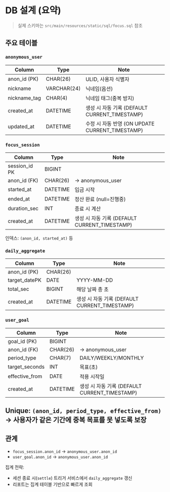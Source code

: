 # DB 설계 (요약)

> 실제 스키마는 `src/main/resources/static/sql/focus.sql` 참조

## 주요 테이블

### `anonymous_user`
| Column        | Type        | Note                       |
|---------------|-------------|----------------------------|
| anon_id (PK)  | CHAR(26)    | ULID, 사용자 식별자        |
| nickname      | VARCHAR(24) | 닉네임(옵션)               |
| nickname_tag  | CHAR(4)     | 닉네임 태그(중복 방지)     |
| created_at    | DATETIME    | 생성 시 자동 기록 (DEFAULT CURRENT_TIMESTAMP)|
| updated_at    | DATETIME    | 수정 시 자동 반영 (ON UPDATE CURRENT_TIMESTAMP) |

### `focus_session`
| Column        | Type      | Note                                  |
|---------------|-----------|---------------------------------------|
| session_id PK | BIGINT    |                                       |
| anon_id (FK)  | CHAR(26)  | → anonymous_user                      |
| started_at    | DATETIME  | 입금 시작                              |
| ended_at      | DATETIME  | 정산 완료 (null=진행중)                |
| duration_sec  | INT       | 종료 시 계산                           |
| created_at    | DATETIME  |생성 시 자동 기록 (DEFAULT CURRENT_TIMESTAMP)|

인덱스: `(anon_id, started_at)` 등

### `daily_aggregate`
| Column        | Type      | Note                       |
|---------------|-----------|----------------------------|
| anon_id (PK)  | CHAR(26)  |                            |
| target_datePK | DATE      | YYYY-MM-DD                 |
| total_sec     | BIGINT    | 해당 날짜 총 초             |
| created_at    | DATETIME  |생성 시 자동 기록 (DEFAULT CURRENT_TIMESTAMP)|

### `user_goal`
| Column         | Type      | Note                                         |
|----------------|-----------|----------------------------------------------|
| goal_id (PK)   | BIGINT    |                                              |
| anon_id (FK)   | CHAR(26)  | → anonymous_user                             |
| period_type    | CHAR(7)   | DAILY/WEEKLY/MONTHLY                         |
| target_seconds | INT       | 목표(초)                                     |
| effective_from | DATE      | 적용 시작일                                  |
| created_at     | DATETIME  |생성 시 자동 기록 (DEFAULT CURRENT_TIMESTAMP) |

Unique: `(anon_id, period_type, effective_from)` <br/>
-> 사용자가 같은 기간에 중복 목표를 못 넣도록 보장
---

## 관계
- `focus_session.anon_id` → `anonymous_user.anon_id`
- `user_goal.anon_id`     → `anonymous_user.anon_id`

집계 전략:
- 세션 종료 시(`settle`) 트리거 서비스에서 `daily_aggregate` 갱신
- 리포트는 집계 테이블 기반으로 빠르게 조회
